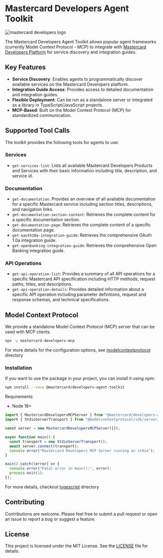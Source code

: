 # Mastercard Developers Agent Toolkit

<picture>
  <source media="(prefers-color-scheme: dark)" srcset="https://developer.mastercard.com/_/_/src/global/assets/svg/mcdev-logo-light.svg">
  <img src="https://developer.mastercard.com/_/_/src/global/assets/svg/mcdev-logo-dark.svg" alt="mastercard developers logo">
</picture>

The Mastercard Developers Agent Toolkit allows popular agent frameworks (currently Model Context Protocol - MCP) to integrate with [Mastercard Developers Platform](https://developer.mastercard.com) for service discovery and integration guides.

## Key Features

* **Service Discovery**: Enables agents to programmatically discover available services on the Mastercard Developers platform.
* **Integration Guide Access**: Provides access to detailed documentation and integration guides.
* **Flexible Deployment**: Can be run as a standalone server or integrated as a library in TypeScript/JavaScript projects.
* **MCP-Based**: Built on the Model Context Protocol (MCP) for standardized communication.

## Supported Tool Calls

The toolkit provides the following tools for agents to use:

### Services

* `get-services-list`: Lists all available Mastercard Developers Products and Services with their basic information including title, description, and service id.

### Documentation

* `get-documentation`: Provides an overview of all available documentation for a specific Mastercard service including section titles, descriptions, and navigation links.
* `get-documentation-section-content`: Retrieves the complete content for a specific documentation section.
* `get-documentation-page`: Retrieves the complete content of a specific documentation page.
* `get-oauth10a-integration-guide`: Retrieves the comprehensive OAuth 1.0a integration guide.
* `get-openbanking-integration-guide`: Retrieves the comprehensive Open Banking integration guide.

### API Operations

* `get-api-operation-list`: Provides a summary of all API operations for a specific Mastercard API specification including HTTP methods, request paths, titles, and descriptions.
* `get-api-operation-details`: Provides detailed information about a specific API operation including parameter definitions, request and response schemas, and technical specifications.

## Model Context Protocol

We provide a standalone Model Context Protocol (MCP) server that can be used with MCP clients.

```bash
npx -y mastercard-developers-mcp
```

For more details for the configuration options, see [modelcontextprotocol](modelcontextprotocol/README.md) directory

### Installation

If you want to use the package in your project, you can install it using npm:

```bash
npm install --save @mastercard/developers-agent-toolkit
```

Requirements
- Node 18+

```javascript
import { MastercardDevelopersMCPServer } from "@mastercard/developers-agent-toolkit/mcp";
import { StdioServerTransport } from "@modelcontextprotocol/sdk/server/stdio.js";

const server = new MastercardDevelopersMCPServer({});

async function main() {
  const transport = new StdioServerTransport();
  await server.connect(transport);
  console.error("Mastercard Developers MCP Server running on stdio");
}

main().catch((error) => {
  console.error("Fatal error in main():", error);
  process.exit(1);
});
```

For more details, checkout [typescript](typescript/README.md) directory

## Contributing

Contributions are welcome. Please feel free to submit a pull request or open an issue to report a bug or suggest a feature.

## License

This project is licensed under the MIT License. See the [LICENSE](LICENSE) file for details.